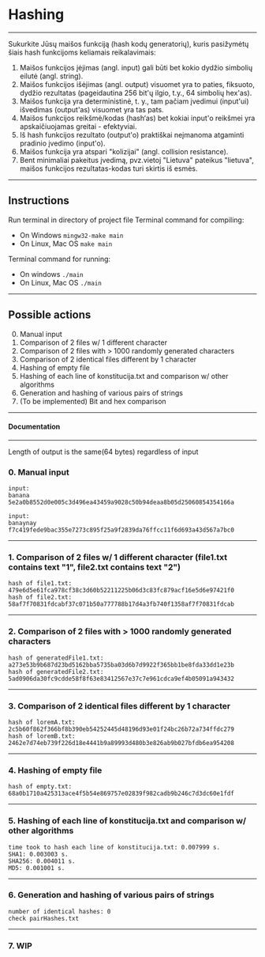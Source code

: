 # Hashing
---
Sukurkite Jūsų maišos funkciją (hash kodų generatorių), kuris pasižymėtų šiais hash funkcijoms keliamais reikalavimais:

1. Maišos funkcijos įėjimas (angl. input) gali būti bet kokio dydžio simbolių eilutė (angl. string).
2. Maišos funkcijos išėjimas (angl. output) visuomet yra to paties, fiksuoto, dydžio rezultatas (pageidautina 256 bit'ų ilgio, t.y., 64 simbolių hex'as).
3. Maišos funkcija yra deterministinė, t. y., tam pačiam įvedimui (input'ui) išvedimas (output'as) visuomet yra tas pats.
4. Maišos funkcijos reikšmė/kodas (hash‘as) bet kokiai input'o reikšmei yra apskaičiuojamas greitai - efektyviai.
5. Iš hash funkcijos rezultato (output'o) praktiškai neįmanoma atgaminti pradinio įvedimo (input'o).
6. Maišos funkcija yra atspari "kolizijai" (angl. collision resistance).
7. Bent minimaliai pakeitus įvedimą, pvz.vietoj "Lietuva" pateikus "lietuva", maišos funkcijos rezultatas-kodas turi skirtis iš esmės.
---
## Instructions

Run terminal in directory of project file
Terminal command for compiling:
- On Windows ``` mingw32-make main ```
- On Linux, Mac OS ``` make main ```

Terminal command for running:
- On windows ``` ./main ```
- On Linux, Mac OS ``` ./main ```
---
## Possible actions

0. Manual input 
1. Comparison of 2 files w/ 1 different character 
2. Comparison of 2 files with > 1000 randomly generated characters
3. Comparison of 2 identical files different by 1 character
4. Hashing of empty file
5. Hashing of each line of konstitucija.txt and comparison w/ other algorithms
6. Generation and hashing of various pairs of strings
7. (To be implemented) Bit and hex comparison
---
#### Documentation
---
Length of output is the same(64 bytes) regardless of input
### 0. Manual input
```
input: 
banana 
5e2a0b8552d0e005c3d496ea43459a9028c50b94deaa8b05d25060854354166a
```
```
input: 
banaynay
f7c419fede9bac355e7273c895f25a9f2839da76ffcc11f6d693a43d567a7bc0
```
---
### 1. Comparison of 2 files w/ 1 different character (file1.txt contains text "1", file2.txt contains text "2")
```
hash of file1.txt: 479e6d5e61fca978cf38c3d60b52211225b06d3c83fc879acf16e5d6e97421f0
hash of file2.txt: 58af7f70831fdcabf37c071b50a777788b17d4a3fb740f1358af7f70831fdcab
```
---
### 2. Comparison of 2 files with > 1000 randomly generated characters
```
hash of generatedFile1.txt: a273e53b9b687d23bd5162bba5735ba03d6b7d9922f365bb1be8fda33dd1e23b
hash of generatedFile2.txt: 5ad0906da30fc9cdde58f8f63e83412567e37c7e961cdca9ef4b05091a943432
```
---
### 3. Comparison of 2 identical files different by 1 character
```
hash of loremA.txt: 2c5b60f862f366bf8b390eb54252445d48196d93e01f24bc26b72a734ffdc279
hash of loremB.txt: 2462e7d74eb739f226d18e4441b9a89993d480b3e826ab9b027bfdb6ea954208
```
---
### 4. Hashing of empty file
```
hash of empty.txt: 68a0b1710a425313ace4f5b54e869757e02839f982cadb9b246c7d3dc60e1fdf
```
---
### 5. Hashing of each line of konstitucija.txt and comparison w/ other algorithms
```
time took to hash each line of konstitucija.txt: 0.007999 s.
SHA1: 0.003003 s.
SHA256: 0.004011 s.
MD5: 0.001001 s.
```
---
### 6. Generation and hashing of various pairs of strings
```
number of identical hashes: 0
check pairHashes.txt
```
---
### 7. WIP

